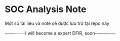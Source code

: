 # SOC Analysis Note
Một số tài liệu và note sẽ được lưu trữ tại repo này

----------I will become a expert DFIR, soon----------
